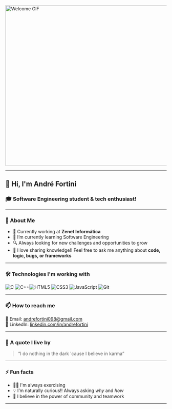 <img src="https://user-images.githubusercontent.com/74038190/225813708-98b745f2-7d22-48cf-9150-083f1b00d6c9.gif" width="900" height="500" alt="Welcome GIF" align="center" />

---

## 👋 Hi, I'm **André Fortini**

### 🎓 Software Engineering student & tech enthusiast!

---

### 🚀 About Me

- 💼 Currently working at **Zenet Informática**
- 🌱 I’m currently learning Software Engineering
- 🔍 Always looking for new challenges and opportunities to grow
- 💬 I love sharing knowledge!! Feel free to ask me anything about **code, logic, bugs, or frameworks**

---

### 🛠️ Technologies I'm working with

![C](https://img.shields.io/badge/C-00599C?style=for-the-badge&logo=c&logoColor=white)
![C++](https://img.shields.io/badge/C++-00599C?style=for-the-badge&logo=c%2B%2B&logoColor=white)![HTML5](https://img.shields.io/badge/HTML5-E34F26?style=for-the-badge&logo=html5&logoColor=white)
![CSS3](https://img.shields.io/badge/CSS3-1572B6?style=for-the-badge&logo=css3&logoColor=white)
![JavaScript](https://img.shields.io/badge/JavaScript-F7DF1E?style=for-the-badge&logo=javascript&logoColor=black)
![Git](https://img.shields.io/badge/Git-F05032?style=for-the-badge&logo=git&logoColor=white)

---

### 📫 How to reach me

📧 Email: [andrefortini098@gmail.com](mailto:andrefortini098@gmail.com)  
💼 LinkedIn: [linkedin.com/in/andrefortini](https://www.linkedin.com/in/andrefortini/)  


---

### 🧿 A quote I live by

> “I do nothing in the dark 'cause I believe in karma”

---

### ⚡ Fun facts

- 🏋️‍♂️ I'm always exercising
- 💡 I’m naturally curious!! Always asking *why* and *how*
- 🤝 I believe in the power of community and teamwork

---
